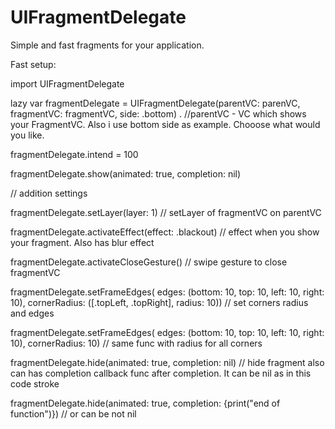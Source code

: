 # UIFragmentDelegate
Simple and fast fragments for your application. 

Fast setup:

import UIFragmentDelegate

lazy var fragmentDelegate = UIFragmentDelegate(parentVC: parenVC, fragmentVC: fragmentVC, side: .bottom)
.
//parentVC - VC which shows your FragmentVC. Also i use bottom side as example. Chooose what would you like.

fragmentDelegate.intend = 100

fragmentDelegate.show(animated: true, completion: nil)


// addition settings 

fragmentDelegate.setLayer(layer: 1)                // setLayer of fragmentVC on parentVC

fragmentDelegate.activateEffect(effect: .blackout) // effect when you show your fragment. Also has blur effect 

fragmentDelegate.activateCloseGesture()            // swipe gesture to close fragmentVC

fragmentDelegate.setFrameEdges( edges: (bottom: 10, top: 10, left: 10, right: 10), cornerRadius: ([.topLeft, .topRight], radius: 10)) // set corners radius and edges 

fragmentDelegate.setFrameEdges( edges: (bottom: 10, top: 10, left: 10, right: 10), cornerRadius: 10) // same func with radius for all corners 

fragmentDelegate.hide(animated: true, completion: nil) // hide fragment also can has completion callback func after completion. It can be nil as in this code 
stroke 

fragmentDelegate.hide(animated: true, completion: {print("end of function")}) // or can be not nil

